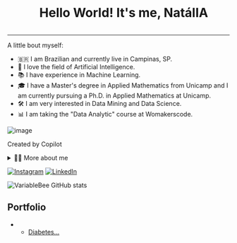 <!--título-->
<div id="user-content-toc">
  <ul align="center">
    <summary><h1 style="display: inline-block">Hello World! It's me, NatálIA</h1></summary>
</div>
    
<!-- Presentation -->
---
A little bout myself:
* 🇧🇷 I am Brazilian and currently live in Campinas, SP.
* 🤖 I love the field of Artificial Intelligence.
* 📚 I have experience in Machine Learning.
* 🎓 I have a Master's degree in Applied Mathematics from Unicamp and I am currently pursuing a Ph.D. in Applied Mathematics at Unicamp.
* 🛠️ I am very interested in Data Mining and Data Science.
* 📊 I am taking the "Data Analytic" course at Womakerscode.

![image](https://github.com/natreis02/nataliareis/assets/89528948/323e14e7-d3f2-4de6-83a0-00338f7dcf3a)

Created by Copilot

</p>

<!-- Dropdown -->
<details>
  <summary>👨‍💻 More about me</summary>

  - 💬 I am 27 years old, currently living in Brazil. I have experience in English and work with Python, Data Analysis, Data visualization and Machine Learning. I have multidisciplinary training in mathematics with application in biology.
</details>

<!-- Links -->
[![Instagram](https://img.shields.io/badge/Instagram-E4405F?style=for-the-badge&logo=instagram&logoColor=white)](https://www.instagram.com/natfrareis/)
[![LinkedIn](https://img.shields.io/badge/LinkedIn-0077B5?style=for-the-badge&logo=linkedin&logoColor=white)](https://www.linkedin.com/in//)

<!-- GithubStats -->
![VariableBee GitHub stats](https://github-readme-stats.vercel.app/api?username=nataliareis&show_icons=true&theme=gotham)

## Portfolio
- - [Diabetes...](https://github.com/nataliareis/...)
    
